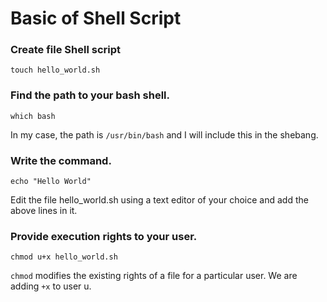 # Basic of Shell Script
### Create file Shell script
``` touch hello_world.sh ```

### Find the path to your bash shell.

``` 
which bash
```

In my case, the path is ` /usr/bin/bash ` and I will include this in the shebang.

### Write the command.

``` echo "Hello World" ```

Edit the file hello_world.sh using a text editor of your choice and add the above lines in it.

### Provide execution rights to your user.

``` chmod u+x hello_world.sh ```

`chmod` modifies the existing rights of a file for a particular user. We are adding `+x` to user u.
